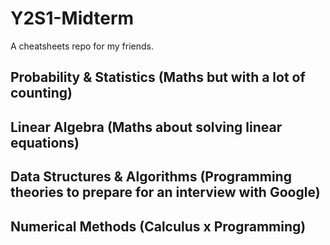 # Y2S1-Midterm
A cheatsheets repo for my friends.

## Probability & Statistics (Maths but with a lot of counting)

## Linear Algebra (Maths about solving linear equations)

## Data Structures & Algorithms (Programming theories to prepare for an interview with Google)

## Numerical Methods (Calculus x Programming)
